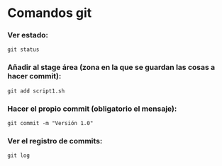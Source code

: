# Comandos git

### Ver estado:
```
git status
```

### Añadir al stage área (zona en la que se guardan las cosas a hacer commit):
```
git add script1.sh
```

### Hacer el propio commit (obligatorio el mensaje):
```
git commit -m "Versión 1.0"
```

### Ver el registro de commits:
```
git log
```


